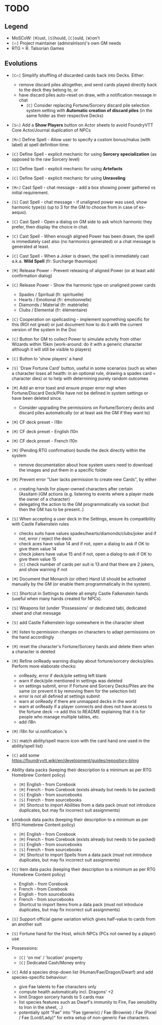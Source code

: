 # TODO

## Legend
+ MoSCoW: `[M]`ust, `[S]`hould, `[C]`ould, `[W]`on't
+ `[🔥]` Project maintainer (admiralnlson)'s own GM needs
+ RTG = R. Talsorian Games

## Evolutions

+ `[C🔥]` Simplify shuffling of discarded cards back into Decks. Either:
  + remove discard piles altogether, and send cards played directly back to the deck they belong to, or
  + have discard piles auto-reset on draw, with a notification message in chat
    + `[C]` Consider replacing Fortune/Sorcery discard pile selection system setting with **Automatic creation of discard piles** (in the same folder as their respective Decks)


+ `[S🔥]` Add a **Show Players** button on Actor sheets to avoid FoundryVTT Core Actor/Journal duplication of NPCs

+ `[M🔥]` Define Spell - Allow user to specify a custom bonus/malus (with label) at spell definition time:
+ `[C]` Define Spell - explicit mechanic for using **Sorcery specialization** (as opposed to the raw Sorcery level)
+ `[C]` Define Spell - explicit mechanic for using **Artefacts**
+ `[C]` Define Spell - explicit mechanic for using **Unraveling**

+ `[M🔥]` Cast Spell - chat message - add a box showing power gathered vs initial requirement.
+ `[S]` Cast Spell - chat message - if unaligned power was used, show harmonic type(s) (up to 3 for the GM to choose from in case of ex-aequo).
+ `[C]` Cast Spell - Open a dialog on GM side to ask which harmonic they prefer, then display the choice in chat.
+ `[C]` Cast Spell - When enough aligned Power has been drawn, the spell is immediately cast also (no harmonics generated) or a chat message is generated at least.
+ `[C]` Cast Spell - When a Joker is drawn, the spell is immediately cast a.k.a. **Wild Spell** (fr: Surcharge thaumique)

+ `[M]` Release Power - Prevent releasing of aligned Power (or at least add confirmation dialog)
+ `[C]` Release Power - Show the harmonic type on unaligned power cards
  + Spades / Spiritual (fr: spirituelle)
  + Hearts / Emotional (fr: émotionnelle)
  + Diamonds / Material (fr: matérielle)
  + Clubs / Elemental (fr: élémentaire)

+ `[C]` Cooperation on spellcasting - implement sopmething specific for this (ROI not great) or just document how to do it with the current version of the system in the Doc

+ `[C]` Button for GM to collect Power to simulate actvity from other Wizards within 15km (work-around: do it with a generic character although it will still be visible to players)

+ `[C]` Button to 'show players' a hand

+ `[S]` 'Draw Fortune Card' button, useful in some scenarios (such as when a character loses all health: in an optional rule, drawing a spades card = character dies) or to help with determining purely random outcomes

+ `[M]` Add an error toast and ensure proper error mgt when Fortune/Discard Deck/Pile have not be defined in system settings or have been deleted since.
  + Consider upgrading the permissions on Fortune/Sorcery decks and discard piles automatically (or at least ask the GM if they want to)

+ `[M]` CF deck preset - i18n
+ `[M]` CF deck preset - English l10n
+ `[M]` CF deck preset - French l10n
+ `[M]` (Pending RTG confirmation) bundle the deck directly within the system
  + remove documentation about how system users need to download the images and put them in a specific folder

+ `[M]` Prevent error "User <playername> lacks permission to create new Cards", by either
  + creating hands for player-owned characters after certain (Assitant-)GM actions (e.g. listening to events where a player made the owner of a character)
  + delegating the action to the GM programmatically via socket (but then the GM has to be present..)

+ `[S]` When accepting a user deck in the Settings, ensure its compatibility with Castle Falkenstein rules
  + checks suits have values spades/hearts/diamonds/clubs/joker and if not, error / reject the deck
  + check aces have value 14 and if not, open a dialog to ask if OK to give them value 14
  + check jokers have value 15 and if not, open a dialog to ask if OK to give them value 15
  + `[C]` check number of cards per suit is 13 and that there are 2 jokers, and show warning if not

+ `[M]` Document that Monarch (or other) Hand UI should be activated manually by the GM (or enable them programmatically in the system).

+ `[C]` Shortcut in Settings to delete all empty Castle Falkenstein hands (useful when many hands created for NPCs).

+ `[S]` Weapons list (under 'Possessions' or dedicated tab), dedicated sheet and chat message

+ `[S]` add Castle Falkenstein logo somewhere in the character sheet

+ `[M]` listen to permission changes on characters to adapt permissions on the hand accordingly
+ `[M]` reset the character's Fortune/Sorcery hands and delete them when a character is deleted

+ `[M]` Refine onReady warning display about fortune/sorcery decks/piles. Perform more elaborate checks:
  + onReady, error if deck/pile setting left blank
  + warn if deck/pile mentioned in settings was deleted
  + on settings submit, error if  Fortune and Sorcery Decks/Piles are the same (or prevent it by removing them for the selection list)
  + error is not all defined at settings submit
  + warn at onReady if there are unmapped decks in the world
  + warn at onReady if a player connects and does not have access to the fortune deck --> add this to README explaining that it is for people who manage multiple tables, etc.
  + add i18n

+ `[M]` i18n for ui.notification.'s

+ `[S]` match ability/spell macro icon with the card hand one used in the ability/spell list)

+ `[C]` add some https://foundryvtt.wiki/en/development/guides/repository-bling

+ Ability data packs (keeping their description to a minimum as per RTG Homebrew Content policy)
  + `[M]` English - from Corebook
  + `[M]` French - from Corebook (exists already but needs to be packed)
  + `[S]` English - from sourcebooks
  + `[S]` French - from sourcebooks
  + `[M]` Shortcut to import Abilities from a data pack (must not introduce duplicates, but may fix incorrect suit assignments)

+ Lorebook data packs (keeping their description to a minimum as per RTG Homebrew Content policy)
  + `[M]` English - from Corebook
  + `[M]` French - from Corebook (exists already but needs to be packed)
  + `[S]` English - from sourcebooks
  + `[S]` French - from sourcebooks
  + `[M]` Shortcut to import Spells from a data pack (must not introduce duplicates, but may fix incorrect suit assignments)

+ `[C]` Item data packs (keeping their description to a minimum as per RTG Homebrew Content policy)
  + English - from Corebook
  + French - from Corebook
  + English - from sourcebooks
  + French - from sourcebooks
  + Shortcut to import Items from a data pack (must not introduce duplicates, but may fix incorrect suit assignments)

+ `[S]` Support official game variation which gives half-value to cards from an another suit

+ `[S]` Fortune hand for the Host, which NPCs (PCs not owned by a player) use

+ Possessions:
  + `[C]` 'on me' / 'location' property
  + `[C]` Dedicated Cash/Money entry

+ `[C]` Add a species drop-down list (Human/Fae/Dragon/Dwarf) and add species-specific behaviour:
  + give Fae talents to Fae characters only
  + compute health automatically incl. Dragons' +2
  + limit Dragon sorcery hands to 5 cards max
  + list species features such as Dwarf's immunity to Fire, Fae sensibility to Iron in the sheet, ..)
  + potentially split "Fae" into "Fae (generic) / Fae (Brownie) / Fae (Pixie) / Fae (Lord/Lady)" for extra setup of non-generic Fae characters.
